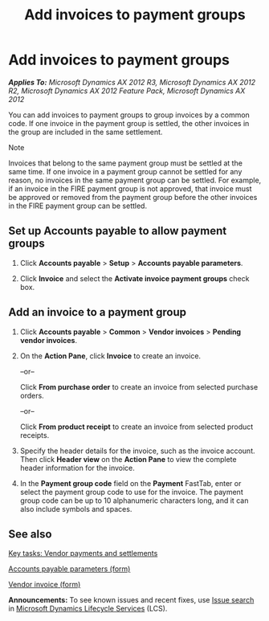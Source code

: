 ﻿---
title: Add invoices to payment groups
TOCTitle: Add invoices to payment groups
ms:assetid: a0c16724-de1f-4c19-b3ef-3de67463a3c3
ms:mtpsurl: https://technet.microsoft.com/en-us/library/Hh209449(v=AX.60)
ms:contentKeyID: 36058770
ms.date: 04/18/2014
mtps_version: v=AX.60
f1_keywords:
- vendor
- payment
- invoice
- settlement
- settle
- payment group
---

# Add invoices to payment groups 


_**Applies To:** Microsoft Dynamics AX 2012 R3, Microsoft Dynamics AX 2012 R2, Microsoft Dynamics AX 2012 Feature Pack, Microsoft Dynamics AX 2012_

You can add invoices to payment groups to group invoices by a common code. If one invoice in the payment group is settled, the other invoices in the group are included in the same settlement.


> [!NOTE]
> <P>Invoices that belong to the same payment group must be settled at the same time. If one invoice in a payment group cannot be settled for any reason, no invoices in the same payment group can be settled. For example, if an invoice in the FIRE payment group is not approved, that invoice must be approved or removed from the payment group before the other invoices in the FIRE payment group can be settled.</P>



## Set up Accounts payable to allow payment groups

1.  Click **Accounts payable** \> **Setup** \> **Accounts payable parameters**.

2.  Click **Invoice** and select the **Activate invoice payment groups** check box.

## Add an invoice to a payment group

1.  Click **Accounts payable** \> **Common** \> **Vendor invoices** \> **Pending vendor invoices**.

2.  On the **Action Pane**, click **Invoice** to create an invoice.
    
    –or–
    
    Click **From purchase order** to create an invoice from selected purchase orders.
    
    –or–
    
    Click **From product receipt** to create an invoice from selected product receipts.

3.  Specify the header details for the invoice, such as the invoice account. Then click **Header view** on the **Action Pane** to view the complete header information for the invoice.

4.  In the **Payment group code** field on the **Payment** FastTab, enter or select the payment group code to use for the invoice. The payment group code can be up to 10 alphanumeric characters long, and it can also include symbols and spaces.

## See also

[Key tasks: Vendor payments and settlements](key-tasks-vendor-payments-and-settlements.md)

[Accounts payable parameters (form)](https://technet.microsoft.com/en-us/library/aa596348\(v=ax.60\))

[Vendor invoice (form)](https://technet.microsoft.com/en-us/library/hh209644\(v=ax.60\))

  
**Announcements:** To see known issues and recent fixes, use [Issue search](http://go.microsoft.com/fwlink/?linkid=389258) in [Microsoft Dynamics Lifecycle Services](http://go.microsoft.com/fwlink/?linkid=306505) (LCS).

